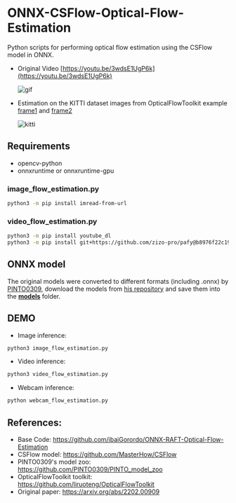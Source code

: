 # ONNX-CSFlow-Optical-Flow-Estimation

Python scripts for performing optical flow estimation using the CSFlow model in ONNX.

- Original Video [https://youtu.be/3wdsE1UgP6k](https://youtu.be/3wdsE1UgP6k)

  ![gif](https://user-images.githubusercontent.com/53618876/178768743-59ee104d-af7e-4a91-8b4a-551818a030ef.gif)


- Estimation on the KITTI dataset images from OpticalFlowToolkit example [frame1](https://github.com/liruoteng/OpticalFlowToolkit/blob/master/data/example/KITTI/frame1.png) and [frame2](https://github.com/liruoteng/OpticalFlowToolkit/blob/master/data/example/KITTI/frame2.png)

  ![kitti](https://user-images.githubusercontent.com/53618876/178753729-cf335065-1b6d-4e81-9d03-dd77078b294e.jpg)


## Requirements
- opencv-python
- onnxruntime or onnxruntime-gpu

### image_flow_estimation.py
```bash
python3 -m pip install imread-from-url
```

### video_flow_estimation.py
```bash
python3 -m pip install youtube_dl
python3 -m pip install git+https://github.com/zizo-pro/pafy@b8976f22c19e4ab5515cacbfae0a3970370c102b
```

## ONNX model

The original models were converted to different formats (including .onnx) by [PINTO0309](https://github.com/PINTO0309), download the models from [his repository](https://github.com/PINTO0309/PINTO_model_zoo/tree/main/252_RAFT) and save them into the **[models](https://github.com/fateshelled/ONNX-CSFlow-Optical-Flow-Estimation/tree/main/models)** folder.

## DEMO
- Image inference:
```bash
python3 image_flow_estimation.py
```

- Video inference:
```bash
python3 video_flow_estimation.py
```

- Webcam inference:
```bash
python webcam_flow_estimation.py
```

## References:

- Base Code: https://github.com/ibaiGorordo/ONNX-RAFT-Optical-Flow-Estimation
- CSFlow model: https://github.com/MasterHow/CSFlow
- PINTO0309's model zoo: https://github.com/PINTO0309/PINTO_model_zoo
- OpticalFlowToolkit toolkit: https://github.com/liruoteng/OpticalFlowToolkit
- Original paper: https://arxiv.org/abs/2202.00909
